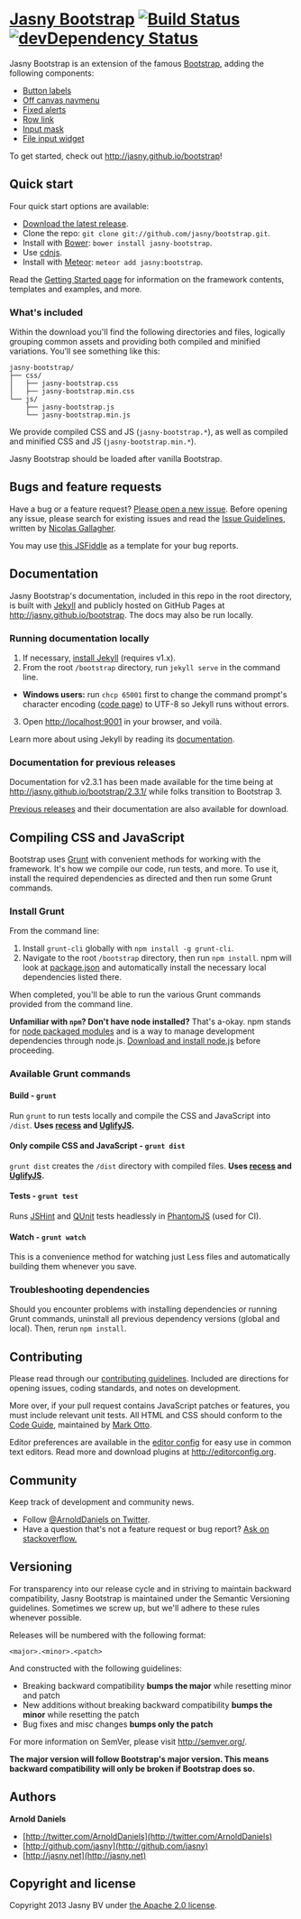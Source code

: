# [Jasny Bootstrap](http://jasny.github.io/bootstrap/) [![Build Status](https://secure.travis-ci.org/jasny/bootstrap.png)](http://travis-ci.org/jasny/bootstrap)[![devDependency Status](https://david-dm.org/jasny/bootstrap/dev-status.png)](https://david-dm.org/jasny/bootstrap#info=devDependencies)

Jasny Bootstrap is an extension of the famous [Bootstrap](http://getbootstrap.com/), adding the following components:

* [Button labels](http://jasny.github.io/bootstrap/css/#buttons-labels)
* [Off canvas navmenu](http://jasny.github.io/bootstrap/components/#navmenu)
* [Fixed alerts](http://jasny.github.io/bootstrap/components/#alerts-fixed)
* [Row link](http://jasny.github.io/bootstrap/javascript/#rowlink)
* [Input mask](http://jasny.github.io/bootstrap/javascript/#inputmask)
* [File input widget](http://jasny.github.io/bootstrap/javascript/#fileinput)

To get started, check out <http://jasny.github.io/bootstrap>!


## Quick start

Four quick start options are available:

* [Download the latest release](https://github.com/jasny/bootstrap/releases/download/v3.1.3/jasny-bootstrap-3.1.3-dist.zip).
* Clone the repo: `git clone git://github.com/jasny/bootstrap.git`.
* Install with [Bower](http://bower.io): `bower install jasny-bootstrap`.
* Use [cdnjs](http://cdnjs.com/libraries/jasny-bootstrap).
* Install with [Meteor](https://meteor.com): `meteor add jasny:bootstrap`.

Read the [Getting Started page](http://jasny.github.io/bootstrap/getting-started/) for information on the framework contents, templates and examples, and more.

### What's included

Within the download you'll find the following directories and files, logically grouping common assets and providing both compiled and minified variations. You'll see something like this:

```
jasny-bootstrap/
├── css/
│   ├── jasny-bootstrap.css
│   ├── jasny-bootstrap.min.css
└── js/
    ├── jasny-bootstrap.js
    └── jasny-bootstrap.min.js
```

We provide compiled CSS and JS (`jasny-bootstrap.*`), as well as compiled and minified CSS and JS (`jasny-bootstrap.min.*`).

Jasny Bootstrap should be loaded after vanilla Bootstrap.


## Bugs and feature requests

Have a bug or a feature request? [Please open a new issue](https://github.com/jasny/bootstrap/issues). Before opening any issue, please search for existing issues and read the [Issue Guidelines](https://github.com/necolas/issue-guidelines), written by [Nicolas Gallagher](https://github.com/necolas/).

You may use [this JSFiddle](http://jsfiddle.net/jasny/k9K5d/) as a template for your bug reports.



## Documentation

Jasny Bootstrap's documentation, included in this repo in the root directory, is built with [Jekyll](http://jekyllrb.com) and publicly hosted on GitHub Pages at <http://jasny.github.io/bootstrap>. The docs may also be run locally.

### Running documentation locally

1. If necessary, [install Jekyll](http://jekyllrb.com/docs/installation) (requires v1.x).
2. From the root `/bootstrap` directory, run `jekyll serve` in the command line.
  - **Windows users:** run `chcp 65001` first to change the command prompt's character encoding ([code page](http://en.wikipedia.org/wiki/Windows_code_page)) to UTF-8 so Jekyll runs without errors.
3. Open <http://localhost:9001> in your browser, and voilà.

Learn more about using Jekyll by reading its [documentation](http://jekyllrb.com/docs/home/).

### Documentation for previous releases

Documentation for v2.3.1 has been made available for the time being at <http://jasny.github.io/bootstrap/2.3.1/> while folks transition to Bootstrap 3.

[Previous releases](https://github.com/jasny/bootstrap/releases) and their documentation are also available for download.



## Compiling CSS and JavaScript

Bootstrap uses [Grunt](http://gruntjs.com/) with convenient methods for working with the framework. It's how we compile our code, run tests, and more. To use it, install the required dependencies as directed and then run some Grunt commands.

### Install Grunt

From the command line:

1. Install `grunt-cli` globally with `npm install -g grunt-cli`.
2. Navigate to the root `/bootstrap` directory, then run `npm install`. npm will look at [package.json](package.json) and automatically install the necessary local dependencies listed there.

When completed, you'll be able to run the various Grunt commands provided from the command line.

**Unfamiliar with `npm`? Don't have node installed?** That's a-okay. npm stands for [node packaged modules](http://npmjs.org/) and is a way to manage development dependencies through node.js. [Download and install node.js](http://nodejs.org/download/) before proceeding.

### Available Grunt commands

#### Build - `grunt`
Run `grunt` to run tests locally and compile the CSS and JavaScript into `/dist`. **Uses [recess](http://twitter.github.io/recess/) and [UglifyJS](http://lisperator.net/uglifyjs/).**

#### Only compile CSS and JavaScript - `grunt dist`
`grunt dist` creates the `/dist` directory with compiled files. **Uses [recess](http://twitter.github.io/recess/) and [UglifyJS](http://lisperator.net/uglifyjs/).**

#### Tests - `grunt test`
Runs [JSHint](http://jshint.com) and [QUnit](http://qunitjs.com/) tests headlessly in [PhantomJS](http://phantomjs.org/) (used for CI).

#### Watch - `grunt watch`
This is a convenience method for watching just Less files and automatically building them whenever you save.

### Troubleshooting dependencies

Should you encounter problems with installing dependencies or running Grunt commands, uninstall all previous dependency versions (global and local). Then, rerun `npm install`.



## Contributing

Please read through our [contributing guidelines](https://github.com/jasny/bootstrap/blob/master/CONTRIBUTING.md). Included are directions for opening issues, coding standards, and notes on development.

More over, if your pull request contains JavaScript patches or features, you must include relevant unit tests. All HTML and CSS should conform to the [Code Guide](http://github.com/mdo/code-guide), maintained by [Mark Otto](http://github.com/mdo).

Editor preferences are available in the [editor config](.editorconfig) for easy use in common text editors. Read more and download plugins at <http://editorconfig.org>.

## Community

Keep track of development and community news.

* Follow [@ArnoldDaniels on Twitter](http://twitter.com/ArnoldDaniels).
* Have a question that's not a feature request or bug report? [Ask on stackoverflow.](http://stackoverflow.com/)



## Versioning

For transparency into our release cycle and in striving to maintain backward compatibility, Jasny Bootstrap is maintained under the Semantic Versioning guidelines. Sometimes we screw up, but we'll adhere to these rules whenever possible.

Releases will be numbered with the following format:

`<major>.<minor>.<patch>`

And constructed with the following guidelines:

- Breaking backward compatibility **bumps the major** while resetting minor and patch
- New additions without breaking backward compatibility **bumps the minor** while resetting the patch
- Bug fixes and misc changes **bumps only the patch**

For more information on SemVer, please visit <http://semver.org/>.

__The major version will follow Bootstrap's major version. This means backward compatibility will only be broken if Bootstrap does so.__



## Authors

**Arnold Daniels**

+ [http://twitter.com/ArnoldDaniels](http://twitter.com/ArnoldDaniels)
+ [http://github.com/jasny](http://github.com/jasny)
+ [http://jasny.net](http://jasny.net)


## Copyright and license

Copyright 2013 Jasny BV under [the Apache 2.0 license](LICENSE).
